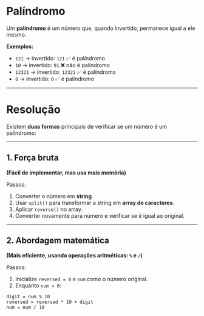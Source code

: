# Palíndromo

Um **palíndromo** é um número que, quando invertido, permanece igual a ele mesmo.  

**Exemplos:**

- `121` → invertido: `121` ✅ é palíndromo  
- `10` → invertido: `01` ❌ não é palíndromo  
- `12321` → invertido: `12321` ✅ é palíndromo  
- `0` → invertido: `0` ✅ é palíndromo  

---

# Resolução

Existem **duas formas** principais de verificar se um número é um palíndromo:

---

## 1. Força bruta  
**(Fácil de implementar, mas usa mais memória)**

Passos:

1. Converter o número em **string**.  
2. Usar `split()` para transformar a string em **array de caracteres**.  
3. Aplicar `reverse()` no array.  
4. Converter novamente para número e verificar se é igual ao original.  

---

## 2. Abordagem matemática  
**(Mais eficiente, usando operações aritméticas: `%` e `/`)**

Passos:

1. Inicialize `reversed = 0` e `num` como o número original.  
2. Enquanto `num > 0`:

```text
digit = num % 10
reversed = reversed * 10 + digit
num = num / 10
